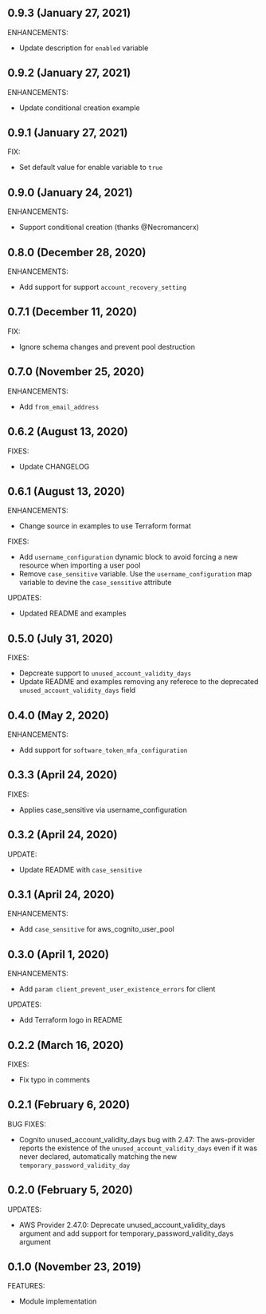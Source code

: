## 0.9.3  (January 27, 2021)

ENHANCEMENTS:

* Update description for `enabled` variable


## 0.9.2  (January 27, 2021)

ENHANCEMENTS:

* Update conditional creation example

## 0.9.1  (January 27, 2021)

FIX:

* Set default value for enable variable to `true`

## 0.9.0  (January 24, 2021)

ENHANCEMENTS:

* Support conditional creation (thanks @Necromancerx)

## 0.8.0  (December 28, 2020)

ENHANCEMENTS:

* Add support for support `account_recovery_setting`

## 0.7.1  (December 11, 2020)

FIX:

* Ignore schema changes and prevent pool destruction

## 0.7.0  (November 25, 2020)

ENHANCEMENTS:

* Add `from_email_address`

## 0.6.2  (August 13, 2020)

FIXES:

* Update CHANGELOG

## 0.6.1  (August 13, 2020)

ENHANCEMENTS:

* Change source in examples to use Terraform format

FIXES:

* Add `username_configuration` dynamic block to avoid forcing a new resource when importing a user pool
* Remove `case_sensitive` variable. Use the `username_configuration` map variable to devine the `case_sensitive` attribute

UPDATES:

* Updated README and examples

## 0.5.0  (July 31, 2020)

FIXES:

* Depcreate support to `unused_account_validity_days`
* Update README and examples removing any referece to the deprecated `unused_account_validity_days` field

## 0.4.0 (May 2, 2020)

ENHANCEMENTS:

* Add support for `software_token_mfa_configuration`

## 0.3.3  (April 24, 2020)

FIXES:

* Applies case_sensitive via username_configuration

## 0.3.2 (April 24, 2020)

UPDATE:

* Update README with `case_sensitive`

## 0.3.1 (April 24, 2020)

ENHANCEMENTS:

* Add `case_sensitive` for aws_cognito_user_pool

## 0.3.0 (April 1, 2020)

ENHANCEMENTS:

* Add `param client_prevent_user_existence_errors` for client

UPDATES:

* Add Terraform logo in README

## 0.2.2 (March 16, 2020)

FIXES:

* Fix typo in comments

## 0.2.1 (February 6, 2020)

BUG FIXES:

* Cognito unused_account_validity_days bug with 2.47:  The aws-provider reports the existence of the `unused_account_validity_days` even if it was never declared, automatically matching the new `temporary_password_validity_day`

## 0.2.0 (February 5, 2020)

UPDATES:

* AWS Provider 2.47.0: Deprecate unused_account_validity_days argument and add support for temporary_password_validity_days argument

## 0.1.0 (November 23, 2019)

FEATURES:

  * Module implementation
